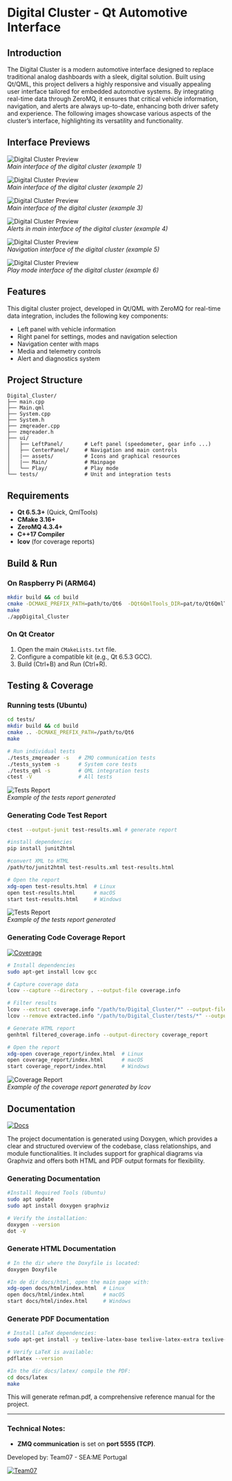 # Digital Cluster - Qt Automotive Interface


## Introduction

The Digital Cluster is a modern automotive interface designed to replace traditional analog dashboards with a sleek, digital solution. Built using Qt/QML, this project delivers a highly responsive and visually appealing user interface tailored for embedded automotive systems. By integrating real-time data through ZeroMQ, it ensures that critical vehicle information, navigation, and alerts are always up-to-date, enhancing both driver safety and experience. The following images showcase various aspects of the cluster’s interface, highlighting its versatility and functionality.

## Interface Previews

![Digital Cluster Preview](./assets/Cluster_main.png)  
*Main interface of the digital cluster (example 1)*

![Digital Cluster Preview](./assets/Cluster_modes.png)  
*Main interface of the digital cluster (example 2)*

![Digital Cluster Preview](./assets/Cluster_lkas_autopilot.png)  
*Main interface of the digital cluster (example 3)*

![Digital Cluster Preview](./assets/Cluster_warnings.png)  
*Alerts in main interface of the digital cluster (example 4)*

![Digital Cluster Preview](./assets/Cluster_Nav.png)  
*Navigation interface of the digital cluster (example 5)*

![Digital Cluster Preview](./assets/Cluster_playmode.png)  
*Play mode interface of the digital cluster (example 6)*

## Features

This digital cluster project, developed in Qt/QML with ZeroMQ for real-time data integration, includes the following key components:

- Left panel with vehicle information
- Right panel for settings, modes and navigation selection
- Navigation center with maps
- Media and telemetry controls
- Alert and diagnostics system

## Project Structure

```plaintext
Digital_Cluster/
├── main.cpp
├── Main.qml
├── System.cpp
├── System.h
├── zmqreader.cpp
├── zmqreader.h
├── ui/
│   ├── LeftPanel/       # Left panel (speedometer, gear info ...)
│   ├── CenterPanel/     # Navigation and main controls
│   |── assets/          # Icons and graphical resources
│   |── Main/            # Mainpage
│   └── Play/            # Play mode
└── tests/               # Unit and integration tests
```

## Requirements

- **Qt 6.5.3+** (Quick, QmlTools)
- **CMake 3.16+**
- **ZeroMQ 4.3.4+**
- **C++17 Compiler**
- **lcov** (for coverage reports)

## Build & Run

### On Raspberry Pi (ARM64)
```sh
mkdir build && cd build
cmake -DCMAKE_PREFIX_PATH=path/to/Qt6  -DQt6QmlTools_DIR=pat/to/Qt6QmlTools ..
make 
./appDigital_Cluster
```

### On Qt Creator
1. Open the main `CMakeLists.txt` file.
2. Configure a compatible kit (e.g., Qt 6.5.3 GCC).
3. Build (Ctrl+B) and Run (Ctrl+R).

## Testing & Coverage

### Running tests (Ubuntu)
```sh
cd tests/
mkdir build && cd build
cmake .. -DCMAKE_PREFIX_PATH=/path/to/Qt6
make

# Run individual tests
./tests_zmqreader -s   # ZMQ communication tests
./tests_system -s      # System core tests
./tests_qml -s         # QML integration tests
ctest -V			   # All tests
```


![Tests Report](./assets/Report_tests.png)  
*Example of the tests report generated*


### Generating Code Test Report


```sh
ctest --output-junit test-results.xml # generate report

#install dependencies
pip install junit2html

#convert XML to HTML
/path/to/junit2html test-results.xml test-results.html

# Open the report
xdg-open test-results.html  # Linux
open test-results.html      # macOS
start test-results.html     # Windows
```

![Tests Report](./assets/Report_tests_html.png)  
*Example of the tests report generated*


### Generating Code Coverage Report

[![Coverage](https://img.shields.io/badge/Coverage-92%25-brightgreen)](
https://seame-pt.github.io/T07-DES_Instrument-Cluster/)


```sh
# Install dependencies
sudo apt-get install lcov gcc

# Capture coverage data
lcov --capture --directory . --output-file coverage.info

# Filter results
lcov --extract coverage.info "/path/to/Digital_Cluster/*" --output-file extracted.info
lcov --remove extracted.info "/path/to/Digital_Cluster/tests/*" --output-file filtered_coverage.info

# Generate HTML report
genhtml filtered_coverage.info --output-directory coverage_report

# Open the report
xdg-open coverage_report/index.html  # Linux
open coverage_report/index.html      # macOS
start coverage_report/index.html     # Windows
```

![Coverage Report](./assets/Report.png)  
*Example of the coverage report generated by lcov*


## Documentation

[![Docs](https://img.shields.io/badge/Doxygen-Documentation-blue.svg)](./docs/refman.pdf)

The project documentation is generated using Doxygen, which provides a clear and structured overview of the codebase, class relationships, and module functionalities. It includes support for graphical diagrams via Graphviz and offers both HTML and PDF output formats for flexibility.

### Generating Documentation

```sh
#Install Required Tools (Ubuntu)
sudo apt update
sudo apt install doxygen graphviz

# Verify the installation:
doxygen --version
dot -V

```

### Generate HTML Documentation

```sh
# In the dir where the Doxyfile is located:
doxygen Doxyfile

#In de dir docs/html, open the main page with:
xdg-open docs/html/index.html  # Linux
open docs/html/index.html      # macOS
start docs/html/index.html     # Windows

```

### Generate PDF Documentation
```sh
# Install LaTeX dependencies:
sudo apt-get install -y texlive-latex-base texlive-latex-extra texlive-fonts-recommended

# Verify LaTeX is available:
pdflatex --version

#In the dir docs/latex/ compile the PDF:
cd docs/latex
make

```

This will generate refman.pdf, a comprehensive reference manual for the project.

---
### Technical Notes:
- **ZMQ communication** is set on **port 5555 (TCP)**.


Developed by: Team07 - SEA:ME Portugal  

[![Team07](https://img.shields.io/badge/SEAME-Team07-blue?style=plastic)](https://github.com/orgs/SEAME-pt/teams/team07)


